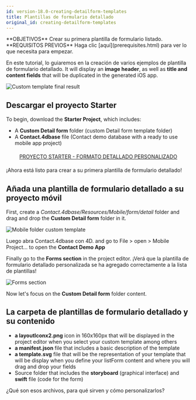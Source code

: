 ```yaml
---
id: version-18.0-creating-detailform-templates
title: Plantillas de formulario detallado
original_id: creating-detailform-templates
---
```


<div markdown="1" class = "objectives">
**OBJETIVOS**
Crear su primera plantilla de formulario listado.</div> <div markdown="1" class = "prerequisites">
**REQUISITOS PREVIOS**
Haga clic [aquí](prerequisites.html) para ver lo que necesita para empezar.</div>

En este tutorial, lo guiaremos en la creación de varios ejemplos de plantilla de formulario detallado. It will display an **image header**, as well as **title and content fields** that will be duplicated in the generated iOS app.

![Custom template final result](assets/en/custom-detailform/custom-template-final-result.png)

## Descargar el proyecto Starter

To begin, download the **Starter Project**, which includes:

* A **Custom Detail form** folder (custom Detail form template folder)
* A **Contact.4dbase** file (Contact demo database with a ready to use mobile app project)

<div markdown="1" style="text-align: center; margin-top: 20px; margin-bottom: 20px">
<a class="button"
href="https://github.com/4d-for-ios/tutorial-CustomDetailForm/archive/d6e32c547604bd32f56528b02310d083a844ffcc.zip">PROYECTO STARTER - FORMATO DETALLADO PERSONALIZADO</a>
</div>

¡Ahora está listo para crear a su primera plantilla de formulario detallado!

## Añada una plantilla de formulario detallado a su proyecto móvil

First, create a *Contact.4dbase/Resources/Mobile/form/detail* folder and drag and drop the **Custom Detail form** folder in it.

![Mobile folder custom template](assets/en/custom-detailform/mobile-folder-custom-template.png)

Luego abra Contact.4dbase con 4D. and go to File > open > Mobile Project... to open the **Contact Demo App**

Finally go to the **Forms section** in the project editor. ¡Verá que la plantilla de formulario detallado personalizada se ha agregado correctamente a la lista de plantillas!

![Forms section](assets/en/custom-detailform/custom-detailform-template.png)

Now let's focus on the **Custom Detail form** folder content.

## La carpeta de plantillas de formulario detallado y su contenido

* **a layoutIconx2.png** icon in 160x160px that will be displayed in the project editor when you select your custom template among others
* **a manifest.json** file that includes a basic description of the template
* **a template.svg** file that will be the representation of your template that will be display when you define your listForm content and where you will drag and drop your fields
* Source folder that includes the **storyboard** (graphical interface) and **swift** file (code for the form)

¿Qué son esos archivos, para qué sirven y cómo personalizarlos?